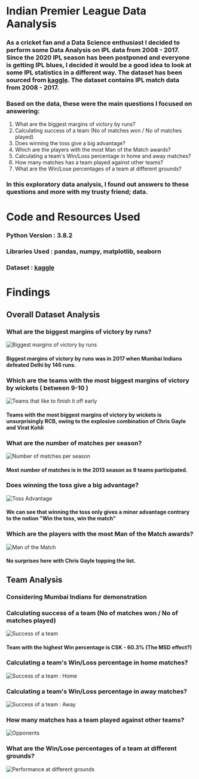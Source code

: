 # Indian Premier League Data Aanalysis

### As a cricket fan and a Data Science enthusiast I decided to perform some Data Analysis on IPL data from 2008 - 2017. Since the 2020 IPL season has been postponed and everyone is getting IPL blues, I decided it would be a good idea to look at some IPL statistics in a different way. The dataset has been sourced from [kaggle](https://www.kaggle.com/manasgarg/ipl/data). The dataset contains IPL match data from 2008 - 2017.

### Based on the data, these were the main questions I focused on answering:
1. What are the biggest margins of victory by runs?
2. Calculating success of a team (No of matches won / No of matches played)
3. Does winning the toss give a big advantage?
4. Which are the players with the most Man of the Match awards?
5. Calculating a team's Win/Loss percentage in home and away matches?
6. How many matches has a team played against other teams?
7. What are the Win/Lose percentages of a team at different grounds?

### In this exploratory data analysis, I found out answers to these questions and more with my trusty friend; data.

# Code and Resources Used

### Python Version : 3.8.2
### Libraries Used : pandas, numpy, matplotlib, seaborn
### Dataset : [kaggle](https://www.kaggle.com/manasgarg/ipl/data)

# Findings

## Overall Dataset Analysis

### What are the biggest margins of victory by runs?
![Biggest margins of victory by runs](https://raw.githubusercontent.com/ritik-k/ipl_analysis/master/images/Screenshot%20from%202020-06-22%2000-24-44.png)
#### Biggest margins of victory by runs was in 2017 when Mumbai Indians defeated Delhi by 146 runs.

### Which are the teams with the most biggest margins of victory by wickets ( between 9-10 )
![Teams that like to finish it off early](https://raw.githubusercontent.com/ritik-k/ipl_analysis/master/images/Screenshot%20from%202020-06-22%2000-26-26.png)
#### Teams with the most biggest margins of victory by wickets is unsurprisingly RCB, owing to the explosive combination of Chris Gayle and Virat Kohli

### What are the number of matches per season?
![Number of matches per season](https://raw.githubusercontent.com/ritik-k/ipl_analysis/master/images/Screenshot%20from%202020-06-22%2000-26-41.png)
#### Most number of matches is in the 2013 season as 9 teams participated.

### Does winning the toss give a big advantage?
![Toss Advantage](https://raw.githubusercontent.com/ritik-k/ipl_analysis/master/images/Screenshot%20from%202020-06-22%2000-27-17.png)
#### We can see that winning the toss only gives a minor advantage contrary to the notion "Win the toss, win the match"

### Which are the players with the most Man of the Match awards?
![Man of the Match](https://raw.githubusercontent.com/ritik-k/ipl_analysis/master/images/Screenshot%20from%202020-06-22%2000-27-34.png)
#### No surprises here with Chris Gayle topping the list.

## Team Analysis
### Considering Mumbai Indians for demonstration

### Calculating success of a team (No of matches won / No of matches played)
![Success of a team](https://raw.githubusercontent.com/ritik-k/ipl_analysis/master/images/Screenshot%20from%202020-06-22%2000-26-59.png)
#### Team with the highest Win percentage is CSK - 60.3% (The MSD effect?)

### Calculating a team's Win/Loss percentage in home matches?
![Success of a team : Home](https://raw.githubusercontent.com/ritik-k/ipl_analysis/master/images/Screenshot%20from%202020-06-22%2000-27-57.png)

### Calculating a team's Win/Loss percentage in away matches?
![Success of a team : Away](https://raw.githubusercontent.com/ritik-k/ipl_analysis/master/images/Screenshot%20from%202020-06-22%2000-28-15.png)

### How many matches has a team played against other teams?
![Opponents](https://raw.githubusercontent.com/ritik-k/ipl_analysis/master/images/Screenshot%20from%202020-06-22%2000-28-35.png)

### What are the Win/Lose percentages of a team at different grounds?
![Performance at different grounds](https://raw.githubusercontent.com/ritik-k/ipl_analysis/master/images/Screenshot%20from%202020-06-22%2000-29-08.png)

